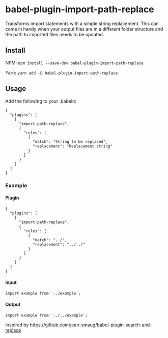 # babel-plugin-import-path-replace

Transforms import statements with a simple string replacement. This can come
in handy when your output files are in a different folder structure and the path
to imported files needs to be updated.


## Install

NPM: `npm install --save-dev babel-plugin-import-path-replace`

Yarn: `yarn add -D babel-plugin-import-path-replace`

## Usage

Add the following to your .babelrc
```
{
  "plugins": [
    [
      "import-path-replace",
      {
        "rules": [
          {
            "match": "String to be replaced",
            "replacement": "Replacement string"
          }
        ]
      }
    ]
  ]
}
```

### Example

#### Plugin

```
{
  "plugins": [
    [
      "import-path-replace",
      {
        "rules": [
          {
            "match": "../",
            "replacement": "../../"
          }
        ]
      }
    ]
  ]
}
```

#### Input

```
import example from '../example';
```

#### Output

```
import example from '../../example';
```

Inspired by https://github.com/jean-smaug/babel-plugin-search-and-replace
